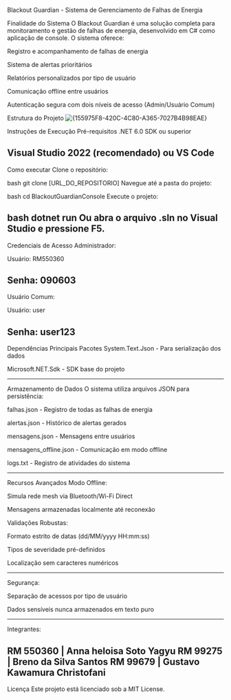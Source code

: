 Blackout Guardian - Sistema de Gerenciamento de Falhas de Energia

Finalidade do Sistema
O Blackout Guardian é uma solução completa para monitoramento e gestão de falhas de energia, desenvolvido em C# como aplicação de console. O sistema oferece:

Registro e acompanhamento de falhas de energia

Sistema de alertas prioritários

Relatórios personalizados por tipo de usuário

Comunicação offline entre usuários

Autenticação segura com dois níveis de acesso (Admin/Usuário Comum)

Estrutura do Projeto
![{155975F8-420C-4C80-A365-7027B4B98EAE}](https://github.com/user-attachments/assets/42a6ed4d-abf9-41a9-91e1-5c8d3fb5fea5)

Instruções de Execução
Pré-requisitos
.NET 6.0 SDK ou superior

Visual Studio 2022 (recomendado) ou VS Code
------------------------------

Como executar
Clone o repositório:

bash
git clone [URL_DO_REPOSITORIO]
Navegue até a pasta do projeto:

bash
cd BlackoutGuardianConsole
Execute o projeto:

bash
dotnet run
Ou abra o arquivo .sln no Visual Studio e pressione F5.
------------------------------

Credenciais de Acesso
Administrador:

Usuário:  RM550360

Senha: 090603
------------------------------

Usuário Comum:

Usuário: user

Senha: user123
------------------------------

Dependências
Principais Pacotes
System.Text.Json - Para serialização dos dados

Microsoft.NET.Sdk - SDK base do projeto

-------------------------------

Armazenamento de Dados
O sistema utiliza arquivos JSON para persistência:

falhas.json - Registro de todas as falhas de energia

alertas.json - Histórico de alertas gerados

mensagens.json - Mensagens entre usuários

mensagens_offline.json - Comunicação em modo offline

logs.txt - Registro de atividades do sistema

-------------------------------

Recursos Avançados
Modo Offline:

Simula rede mesh via Bluetooth/Wi-Fi Direct

Mensagens armazenadas localmente até reconexão

Validações Robustas:

Formato estrito de datas (dd/MM/yyyy HH:mm:ss)

Tipos de severidade pré-definidos

Localização sem caracteres numéricos

-------------------------------

Segurança:

Separação de acessos por tipo de usuário

Dados sensíveis nunca armazenados em texto puro

------------------------------

Integrantes:

RM 550360  | Anna heloisa Soto Yagyu
RM 99275    | Breno da Silva Santos
RM 99679    | Gustavo Kawamura Christofani
------------------------------ 

Licença
Este projeto está licenciado sob a MIT License.
